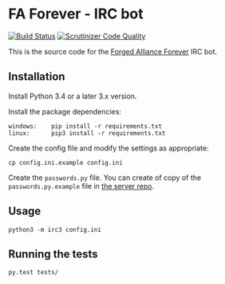 # FA Forever - IRC bot

[![Build Status](https://travis-ci.org/FAForever/QAI.svg?branch=master)](https://travis-ci.org/FAForever/QAI)
[![Scrutinizer Code Quality](https://scrutinizer-ci.com/g/FAForever/QAI/badges/quality-score.png?b=master)](https://scrutinizer-ci.com/g/FAForever/QAI/?branch=master)

This is the source code for the [Forged Alliance Forever](http://www.faforever.com/) IRC bot.

## Installation

Install Python 3.4 or a later 3.x version.

Install the package dependencies:

    windows:	pip install -r requirements.txt
    linux:		pip3 install -r requirements.txt

Create the config file and modify the settings as appropriate:

    cp config.ini.example config.ini

Create the `passwords.py` file. You can create of copy of the `passwords.py.example` file
in [the server repo](https://github.com/FAForever/server).

## Usage

    python3 -m irc3 config.ini

## Running the tests

    py.test tests/
